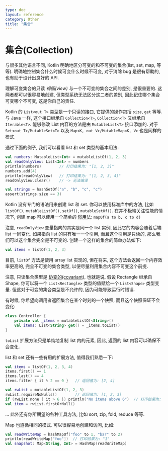 ```yaml
---
type: doc
layout: reference
category: Other
title: "集合"
---
```


# 集合(Collection)

与很多其他语言不同, Kotlin 明确地区分可变的和不可变的集合(list, set, map, 等等). 明确地控制集合什么时候可变什么时候不可变, 对于消除 bug 是很有帮助的, 也有助于设计出良好的 API.

理解可变集合的只读 _视图(view)_ 与一个不可变的集合之间的差别, 是很重要的. 这两者都可以很容易地创建, 但类型系统无法区分这二者的差别, 因此记住哪个集合可变哪个不可变, 这是你自己的责任.

Kotlin 的 `List<out T>` 类型是一个只读的接口, 它提供的操作包括 `size`, `get` 等等. 与 Java 一样, 这个接口继承自 `Collection<T>`,  `Collection<T>` 又继承自 `Iterable<T>`. 能够修改 List 内容的方法是由 `MutableList<T>` 接口添加的. 对于 `Set<out T>/MutableSet<T>` 以及 `Map<K, out V>/MutableMap<K, V>` 也是同样的模式.

通过下面的例子, 我们可以看看 list 和 set 类型的基本用法:

``` kotlin
val numbers: MutableList<Int> = mutableListOf(1, 2, 3)
val readOnlyView: List<Int> = numbers
println(numbers)        // 打印结果为: "[1, 2, 3]"
numbers.add(4)
println(readOnlyView)   // 打印结果为: "[1, 2, 3, 4]"
readOnlyView.clear()    // -> 无法编译

val strings = hashSetOf("a", "b", "c", "c")
assert(strings.size == 3)
```

Kotlin 没有专门的语法用来创建 list 和 set. 你可以使用标准库中的方法, 比如 `listOf()`, `mutableListOf()`, `setOf()`, `mutableSetOf()`.
在并不极端关注性能的情况下, 创建 map 可以使用一个简单的 [惯用法](idioms.html#read-only-map): `mapOf(a to b, c to d)`

注意, `readOnlyView` 变量指向的其实是同一个 list 实例, 因此它的内容会随着后端 list 一同变化. 如果指向 list 的只有唯一一个引用,  而且这个引用是只读的, 那么我们可以这个集合完全是不可变的. 创建一个这样的集合的简单办法如下:

``` kotlin
val items = listOf(1, 2, 3)
```

目前, `listOf` 方法是使用 array list 实现的, 但在将来, 这个方法会返回一个内存效率更高的, 完全不可变的集合类型, 以便尽量利用集合内容不可变这个前提.

注意, 只读集合类型是 [协变的(covariant)](generics.html#variance). 也就是说, 假设 Rectangle 继承自 Shape, 你可以将一个 `List<Rectangle>` 类型的值赋给一个 `List<Shape>` 类型变量. 但这对于可变的集合类型是不允许的, 因为可能导致运行时错误.

有时候, 你希望向调用者返回集合在某个时刻的一个快照, 而且这个快照保证不会变化:

``` kotlin
class Controller {
    private val _items = mutableListOf<String>()
    val items: List<String> get() = _items.toList()
}
```

`toList` 扩展方法只是单纯地复制 list 内的元素, 因此, 返回的 list 内容可以确保不会变化.

list 和 set 还有一些有用的扩展方法, 值得我们熟悉一下:

``` kotlin
val items = listOf(1, 2, 3, 4)
items.first() == 1
items.last() == 4
items.filter { it % 2 == 0 }   // 返回值为: [2, 4]

val rwList = mutableListOf(1, 2, 3)
rwList.requireNoNulls()        // 返回值为: [1, 2, 3]
if (rwList.none { it > 6 }) println("No items above 6")  // 打印结果为: "No items above 6"
val item = rwList.firstOrNull()
```

... 此外还有你所期望的各种工具方法, 比如 sort, zip, fold, reduce 等等.

Map 也遵循相同的模式. 可以很容易地创建和访问, 比如:

``` kotlin
val readWriteMap = hashMapOf("foo" to 1, "bar" to 2)
println(readWriteMap["foo"])  // 打印结果为: "1"
val snapshot: Map<String, Int> = HashMap(readWriteMap)
```
